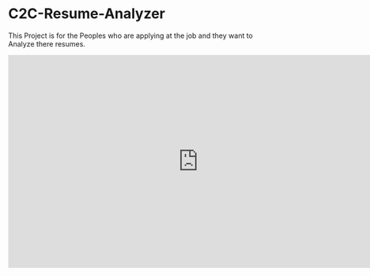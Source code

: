 # C2C-Resume-Analyzer
This Project is for the Peoples who are applying at the job and they want to Analyze there resumes.
<iframe width="768" height="432" src="https://miro.com/app/live-embed/uXjVKyc4HoI=/?moveToViewport=-5133,-3161,2574,1295&embedId=381072520005" frameborder="0" scrolling="no" allow="fullscreen; clipboard-read; clipboard-write" allowfullscreen></iframe>
